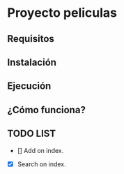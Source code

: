 # Proyecto peliculas

## Requisitos


## Instalación


## Ejecución


## ¿Cómo funciona?


## TODO LIST

* [] Add on index.
* [X] Search on index.
